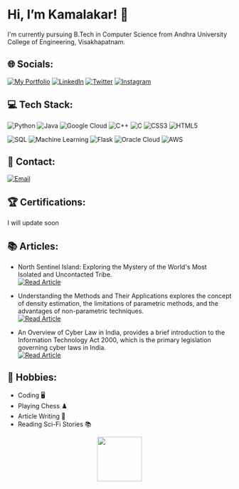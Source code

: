 # Hi, I’m Kamalakar! 👋
I'm currently pursuing B.Tech in Computer Science from Andhra University College of Engineering, Visakhapatnam.

## 🌐 Socials:
[![My Portfolio](https://img.shields.io/badge/My%20Portfolio-brightgreen?style=for-the-badge)](https://sgvkamalakar.github.io/)
[![LinkedIn](https://img.shields.io/badge/LinkedIn-%230077B5.svg?style=for-the-badge&logo=linkedin&logoColor=white)](https://www.linkedin.com/in/kamalakar-satapathi-9a6556213/)
[![Twitter](https://img.shields.io/twitter/follow/sgvkamalakar?style=plastic&logo=twitter&logoColor=white)](https://twitter.com/sgvkamalakar)
[![Instagram](https://img.shields.io/badge/Instagram-%23E4405F?style=plastic&logo=instagram&logoColor=white)](https://www.instagram.com/its._.me._.kamalakar)

## 💻 Tech Stack:
![Python](https://img.shields.io/badge/Python-3670A0?style=for-the-badge&logo=python&logoColor=ffdd54)
![Java](https://img.shields.io/badge/Java-%23ED8B00.svg?style=for-the-badge&logo=java&logoColor=white)
![Google Cloud](https://img.shields.io/badge/Google%20Cloud-%234285F4.svg?style=for-the-badge&logo=google-cloud&logoColor=white)
![C++](https://img.shields.io/badge/C++-%2300599C.svg?style=for-the-badge&logo=c%2B%2B&logoColor=white)
![C](https://img.shields.io/badge/C-%2300599C.svg?style=for-the-badge&logo=c&logoColor=white)
![CSS3](https://img.shields.io/badge/CSS3-%231572B6.svg?style=for-the-badge&logo=css3&logoColor=white)
![HTML5](https://img.shields.io/badge/HTML5-%23E34F26.svg?style=for-the-badge&logo=html5&logoColor=white)

![SQL](https://img.shields.io/badge/SQL-%2300758F.svg?style=for-the-badge&logo=sqlite&logoColor=white)
![Machine Learning](https://img.shields.io/badge/Machine%20Learning-%23F7931E.svg?style=for-the-badge&logo=python&logoColor=white)
![Flask](https://img.shields.io/badge/Flask-%23000.svg?style=for-the-badge&logo=flask&logoColor=white)
![Oracle Cloud](https://img.shields.io/badge/Oracle%20Cloud-F80000?style=for-the-badge&logo=oracle&logoColor=white)
![AWS](https://img.shields.io/badge/AWS-%23FF9900?style=for-the-badge&logo=amazon-aws&logoColor=white)

## 📧 Contact:
[![Email](https://img.shields.io/badge/Email-Me%20Now-red?style=for-the-badge)](mailto:sgvkamalakar@gmail.com)

## 🏆 Certifications:
 I will update soon

## 📚 Articles:
- North Sentinel Island: Exploring the Mystery of the World's Most Isolated and Uncontacted Tribe.  
  [![Read Article](https://img.shields.io/badge/Read%20Article-blue?style=for-the-badge)](https://www.linkedin.com/pulse/indias-unexplored-area-north-sentinl-island-satapathi/)

- Understanding the Methods and Their Applications explores the concept of density estimation, the limitations of parametric methods, and the advantages of non-parametric techniques.  
  [![Read Article](https://img.shields.io/badge/Read%20Article-blue?style=for-the-badge)](https://www.geeksforgeeks.org/non-parametric-density-estimation-methods-in-machine-learning/)

- An Overview of Cyber Law in India, provides a brief introduction to the Information Technology Act 2000, which is the primary legislation governing cyber laws in India.  
  [![Read Article](https://img.shields.io/badge/Read%20Article-blue?style=for-the-badge)](https://sites.google.com/view/itact2000/it-act-2000)
  
## 🎯 Hobbies:
- Coding 🖥️
- Playing Chess ♟️
- Article Writing 📝
- Reading Sci-Fi Stories 📚

  
<div align="center">
  <img src="https://media.giphy.com/media/M9gbBd9nbDrOTu1Mqx/giphy.gif" width="100"/>
</div>
